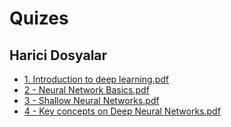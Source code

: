 # Quizes


<!--Index-->

## Harici Dosyalar

- [1. Introduction to deep learning.pdf](./1.%20Introduction%20to%20deep%20learning.pdf)
- [2 - Neural Network Basics.pdf](./2%20-%20Neural%20Network%20Basics.pdf)
- [3 - Shallow Neural Networks.pdf](./3%20-%20Shallow%20Neural%20Networks.pdf)
- [4 - Key concepts on Deep Neural Networks.pdf](./4%20-%20Key%20concepts%20on%20Deep%20Neural%20Networks.pdf)


<!--Index-->
